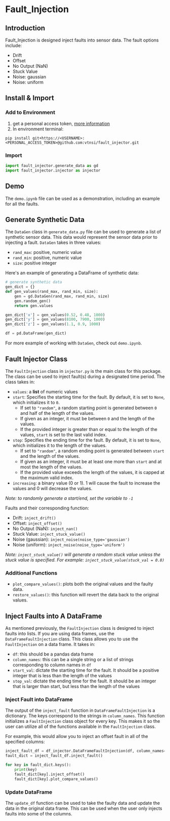 # Fault_Injection

## Introduction
Fault_Injection is designed inject faults into sensor data. The fault options include:
- Drift
- Offset
- No Output (NaN)
- Stuck Value
- Noise: gaussian
- Noise: uniform

## Install & Import
### Add to Environment
1. get a personal access token, [more information](https://docs.github.com/en/authentication/keeping-your-account-and-data-secure/managing-your-personal-access-tokens)
2. In environment terminal:
```
pip install git+https://<USERNAME>:<PERSONAL_ACCESS_TOKEN>@github.com:vtnsi/fault_injector.git
```

### Import
```py
import fault_injector.generate_data as gd
import fault_injector.injector as injector
```

## Demo
The `demo.ipynb` file can be used as a demonstration, including an example for all the faults.

## Generate Synthetic Data
The `DataGen` class in `generate_data.py` file can be used to generate a list of synthetic sensor data. This data would represent the sensor data prior to injecting a fault. `DataGen` takes in three values:
- `rand_max`: positive, numeric value
- `rand_min`: positive, numeric value
- `size`: positive integer

Here's an example of generating a DataFrame of synthetic data:
```py
# generate synthetic data
gen_dict = {}
def gen_values(rand_max, rand_min, size):
    gen = gd.DataGen(rand_max, rand_min, size)
    gen.random_gen()
    return gen.values

gen_dict['x'] = gen_values(0.52, 0.48, 1000)
gen_dict['y'] = gen_values(8100, 7900, 1000)
gen_dict['z'] = gen_values(1.1, 0.9, 1000)

df = pd.DataFrame(gen_dict)
```

For more example of working with `DataGen`, check out `demo.ipynb`.

## Fault Injector Class
The `FaultInjection` class in `injector.py` is the main class for this package. The class can be used to inject fault(s) during a designated time period. The class takes in:
- `values`: a **list** of numeric values
- `start`: Specifies the starting time for the fault. By default, it is set to `None`, which initializes it to `0`.
  - If set to `"random"`, a random starting point is generated between `0` and half of the length of the values.
  - If given as an integer, it must be between `0` and the length of the values.
  - If the provided integer is greater than or equal to the length of the values, `start` is set to the last valid index.
- `stop`: Specifies the ending time for the fault. By default, it is set to `None`, which initializes it to the length of the values.
  - If set to `"random"`, a random ending point is generated between `start` and the length of the values.
  - If given as an integer, it must be at least one more than `start` and at most the length of the values.
  - If the provided value exceeds the length of the values, it is capped at the maximum valid index.
- `increasing`: a binary value (0 or 1). 1 will cause the fault to increase the values and 0 will decrease the values.

*Note: to randomly generate a start/end, set the variable to `-1`*

Faults and their corresponding function:
- Drift: `inject_drift()`
- Offset: `inject_offset()`
- No Output (NaN): `inject_nan()`
- Stuck Value: `inject_stuck_value()`
- Noise (gaussian): `inject_noise(noise_type='gaussian')`
- Noise (uniform): `inject_noise(noise_type='uniform')`

*Note: `inject_stuck_value()` will generate a random stuck value unless the stuck value is specified. For example: `inject_stuck_value(stuck_val = 0.8)`*

### Additional Functions
* `plot_compare_values()`: plots both the original values and the faulty data.
* `restore_values()`: this function will revert the data back to the original values.

## Inject Faults into A DataFrame
As mentioned previously, the `FaultInjection` class is designed to inject faults into lists. If you are using data frames, use the `DataFrameFaultInjection` class. This class allows you to use the `FaultInjection` on a data frame. It takes in:
- `df`: this should be a pandas data frame
- `column_names`: this can be a single string or a list of strings corresponding to column names in `df`
- `start_val`: dictate the starting time for the fault. It should be a positive integer that is less than the length of the values
- `stop_val`: dictate the ending time for the fault. It should be an integer that is larger than start, but less than the length of the values

### Inject Fault into DataFrame
The output of the `inject_fault` function in `DataFrameFaultInjection` is a dictionary. The keys correspond to the strings in `column_names`. This function initializes a `FaultInjection` class object for every key. This makes it so the user can utilize all of the functions available in the `FaultInjection` class.

For example, this would allow you to inject an offset fault in all of the specified columns:
```py
inject_fault_df = df_injector.DataFrameFaultInjection(df, column_names=col_lst, start_val=start_val, stop_val=stop_val)
fault_dict = inject_fault_df.inject_fault()

for key in fault_dict.keys():
    print(key)
    fault_dict[key].inject_offset()
    fault_dict[key].plot_compare_values()
```

### Update DataFrame
The `update_df` function can be used to take the faulty data and update the data in the original data frame. This can be used when the user only injects faults into some of the columns.
